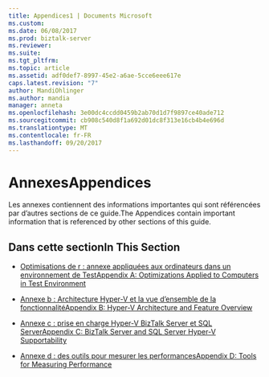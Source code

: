 ```yaml
---
title: Appendices1 | Documents Microsoft
ms.custom: 
ms.date: 06/08/2017
ms.prod: biztalk-server
ms.reviewer: 
ms.suite: 
ms.tgt_pltfrm: 
ms.topic: article
ms.assetid: adf0def7-8997-45e2-a6ae-5cce6eee617e
caps.latest.revision: "7"
author: MandiOhlinger
ms.author: mandia
manager: anneta
ms.openlocfilehash: 3e00dc4ccdd0459b2ab70d1d7f9897ce40ade712
ms.sourcegitcommit: cb908c540d8f1a692d01dc8f313e16cb4b4e696d
ms.translationtype: MT
ms.contentlocale: fr-FR
ms.lasthandoff: 09/20/2017
---
```

# <a name="appendices"></a><span data-ttu-id="1097e-102">Annexes</span><span class="sxs-lookup"><span data-stu-id="1097e-102">Appendices</span></span>
<span data-ttu-id="1097e-103">Les annexes contiennent des informations importantes qui sont référencées par d’autres sections de ce guide.</span><span class="sxs-lookup"><span data-stu-id="1097e-103">The Appendices contain important information that is referenced by other sections of this guide.</span></span>  
  
## <a name="in-this-section"></a><span data-ttu-id="1097e-104">Dans cette section</span><span class="sxs-lookup"><span data-stu-id="1097e-104">In This Section</span></span>  
  
-   [<span data-ttu-id="1097e-105">Optimisations de r : annexe appliquées aux ordinateurs dans un environnement de Test</span><span class="sxs-lookup"><span data-stu-id="1097e-105">Appendix A: Optimizations Applied to Computers in Test Environment</span></span>](../technical-guides/appendix-a-optimizations-applied-to-computers-in-test-environment.md)  
  
-   [<span data-ttu-id="1097e-106">Annexe b : Architecture Hyper-V et la vue d’ensemble de la fonctionnalité</span><span class="sxs-lookup"><span data-stu-id="1097e-106">Appendix B: Hyper-V Architecture and Feature Overview</span></span>](../technical-guides/appendix-b-hyper-v-architecture-and-feature-overview.md)  
  
-   [<span data-ttu-id="1097e-107">Annexe c : prise en charge Hyper-V BizTalk Server et SQL Server</span><span class="sxs-lookup"><span data-stu-id="1097e-107">Appendix C: BizTalk Server and SQL Server Hyper-V Supportability</span></span>](../technical-guides/appendix-c-biztalk-server-and-sql-server-hyper-v-supportability.md)  
  
-   [<span data-ttu-id="1097e-108">Annexe d : des outils pour mesurer les performances</span><span class="sxs-lookup"><span data-stu-id="1097e-108">Appendix D: Tools for Measuring Performance</span></span>](../technical-guides/appendix-d-tools-for-measuring-performance.md)